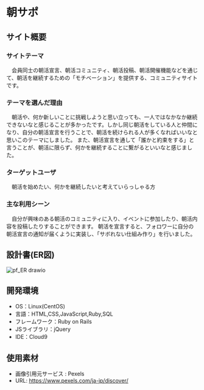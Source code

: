 # 朝サポ

## サイト概要
### サイトテーマ
　会員同士の朝活宣言、朝活コミュニティ、朝活投稿、朝活開催機能などを通じて、朝活を継続するための「モチベーション」を提供する、コミュニティサイトです。

### テーマを選んだ理由
　朝活や、何か新しいことに挑戦しようと思い立っても、一人ではなかなか継続できないなと感じることが多かったです。しかし同じ朝活をしている人と仲間になり、自分の朝活宣言を行うことで、朝活を続けられる人が多くなればいいなと思いこのテーマにしました。
また、朝活宣言を通して「誰かと約束をする」と言うことが、朝活に限らず、何かを継続することに繋がるといいなと感じました。

### ターゲットユーザ
　朝活を始めたい、何かを継続したいと考えていらっしゃる方

### 主な利用シーン
　自分が興味のある朝活のコミュニティに入り、イベントに参加したり、朝活内容を投稿したりすることができます。
朝活を宣言すると、フォロワーに自分の朝活宣言の通知が届くように実装し、「サボれない仕組み作り」を行いました。

## 設計書(ER図)
![pf_ER drawio](https://user-images.githubusercontent.com/106591130/187129507-c9e0c0b3-6c62-4856-9569-178a161f1682.png)

## 開発環境
- OS：Linux(CentOS)
- 言語：HTML,CSS,JavaScript,Ruby,SQL
- フレームワーク：Ruby on Rails
- JSライブラリ：jQuery
- IDE：Cloud9

## 使用素材
- 画像引用元サービス : Pexels
- URL: https://www.pexels.com/ja-jp/discover/
